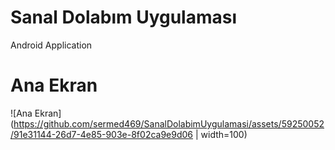 # Sanal Dolabım Uygulaması
Android Application
# Ana Ekran
![Ana Ekran](https://github.com/sermed469/SanalDolabimUygulamasi/assets/59250052/91e31144-26d7-4e85-903e-8f02ca9e9d06 | width=100)
